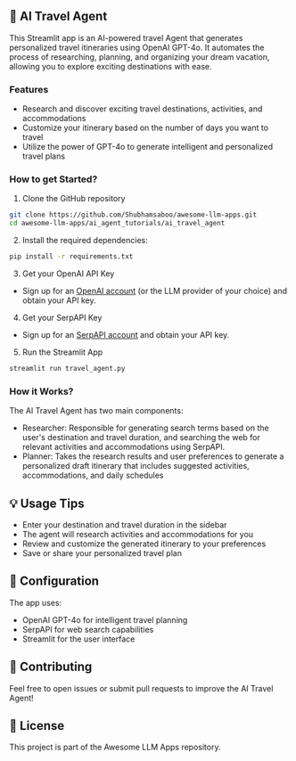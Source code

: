 ## 🛫 AI Travel Agent
This Streamlit app is an AI-powered travel Agent that generates personalized travel itineraries using OpenAI GPT-4o. It automates the process of researching, planning, and organizing your dream vacation, allowing you to explore exciting destinations with ease.

### Features
- Research and discover exciting travel destinations, activities, and accommodations
- Customize your itinerary based on the number of days you want to travel
- Utilize the power of GPT-4o to generate intelligent and personalized travel plans

### How to get Started?

1. Clone the GitHub repository

```bash
git clone https://github.com/Shubhamsaboo/awesome-llm-apps.git
cd awesome-llm-apps/ai_agent_tutorials/ai_travel_agent
```
2. Install the required dependencies:

```bash
pip install -r requirements.txt
```
3. Get your OpenAI API Key

- Sign up for an [OpenAI account](https://platform.openai.com/) (or the LLM provider of your choice) and obtain your API key.

4. Get your SerpAPI Key

- Sign up for an [SerpAPI account](https://serpapi.com/) and obtain your API key.

5. Run the Streamlit App
```bash
streamlit run travel_agent.py
```

### How it Works?

The AI Travel Agent has two main components:
- Researcher: Responsible for generating search terms based on the user's destination and travel duration, and searching the web for relevant activities and accommodations using SerpAPI.
- Planner: Takes the research results and user preferences to generate a personalized draft itinerary that includes suggested activities, accommodations, and daily schedules

## 💡 Usage Tips

- Enter your destination and travel duration in the sidebar
- The agent will research activities and accommodations for you
- Review and customize the generated itinerary to your preferences
- Save or share your personalized travel plan

## 🔧 Configuration

The app uses:
- OpenAI GPT-4o for intelligent travel planning
- SerpAPI for web search capabilities
- Streamlit for the user interface

## 🤝 Contributing

Feel free to open issues or submit pull requests to improve the AI Travel Agent!

## 📄 License

This project is part of the Awesome LLM Apps repository.